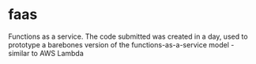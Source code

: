 # faas
Functions as a service.
The code submitted was created in a day, used to prototype a barebones version of the functions-as-a-service model - similar to AWS Lambda
